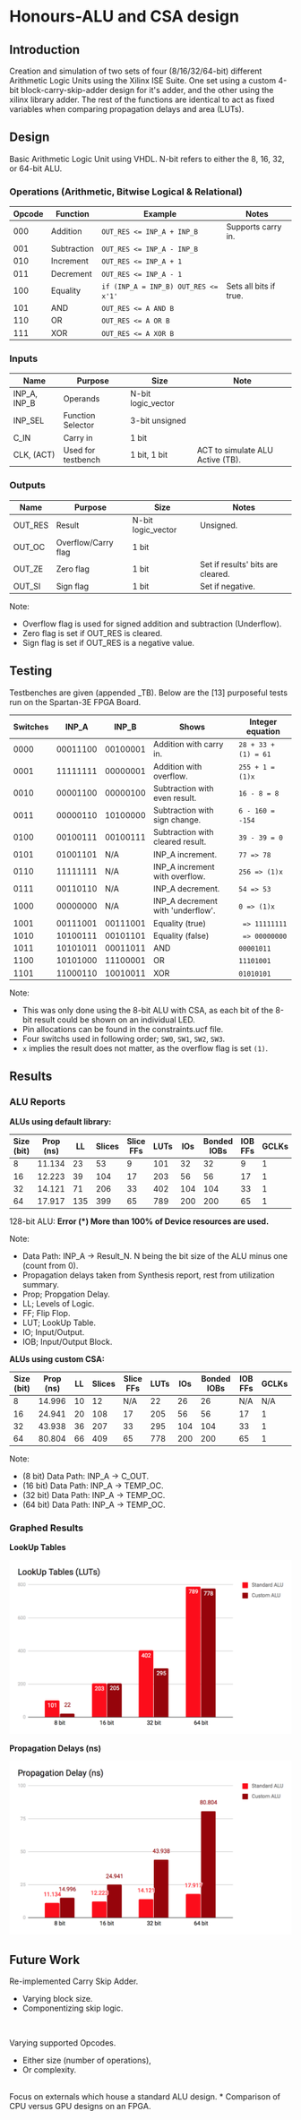 # Honours-ALU and CSA design

## Introduction

Creation and simulation of two sets of four (8/16/32/64-bit) different Arithmetic Logic Units using the Xilinx ISE Suite. One set using a custom 4-bit block-carry-skip-adder design for it's adder, and the other using the xilinx library adder. The rest of the functions are identical to act as fixed variables when comparing propagation delays and area (LUTs). 

## Design

Basic Arithmetic Logic Unit using VHDL. N-bit refers to either the 8, 16, 32, or 64-bit ALU.

### Operations (Arithmetic, Bitwise Logical & Relational)

| Opcode        | Function      | Example                               | Notes                  |
| ------------- | ------------- | ------------------------------------- | ---------------------- |
| 000           | Addition      | `OUT_RES <= INP_A + INP_B`            | Supports carry in.     |
| 001           | Subtraction   | `OUT_RES <= INP_A - INP_B`            |                        |
| 010           | Increment     | `OUT_RES <= INP_A + 1`                |                        |
| 011           | Decrement     | `OUT_RES <= INP_A - 1`                |                        |
| 100           | Equality      | `if (INP_A = INP_B) OUT_RES <= x'1'`  | Sets all bits if true. |
| 101           | AND           | `OUT_RES <= A AND B`                  |                        |
| 110           | OR            | `OUT_RES <= A OR B`                   |                        |
| 111           | XOR           | `OUT_RES <= A XOR B`                  |                        |

### Inputs

| Name          | Purpose            | Size               | Note                             |
| ------------- | ------------------ | ------------------ | -------------------------------- |
| INP_A, INP_B  | Operands           | N-bit logic_vector |                                  |
| INP_SEL       | Function Selector  | 3-bit unsigned     |                                  |
| C_IN          | Carry in           | 1 bit              |                                  |
| CLK, (ACT)    | Used for testbench | 1 bit, 1 bit       | ACT to simulate ALU Active (TB). | 

### Outputs

| Name    | Purpose             | Size                | Notes                             |
| ------- | ------------------- | ------------------- | --------------------------------- |
| OUT_RES | Result              | N-bit logic_vector  | Unsigned.                         |
| OUT_OC  | Overflow/Carry flag | 1 bit               |                                   |
| OUT_ZE  | Zero flag           | 1 bit               | Set if results' bits are cleared. |
| OUT_SI  | Sign flag           | 1 bit               | Set if negative.                  |

Note: 
* Overflow flag is used for signed addition and subtraction (Underflow).
* Zero flag is set if OUT_RES is cleared.
* Sign flag is set if OUT_RES is a negative value.

## Testing

Testbenches are given (appended _TB). Below are the [13] purposeful tests run on the Spartan-3E FPGA Board.

| Switches | INP_A    | INP_B    | Shows                             | Integer equation     |
| -------- | -------- | -------- | --------------------------------- | -------------------- |
| 0000     | 00011100 | 00100001 | Addition with carry in.           | `28 + 33 + (1) = 61` |
| 0001     | 11111111 | 00000001 | Addition with overflow.           | `255 + 1 = (1)x`     |
| 0010     | 00001100 | 00000100 | Subtraction with even result.     | `16 - 8 = 8`         |
| 0011     | 00000110 | 10100000 | Subtraction with sign change.     | `6 - 160 = -154`     |
| 0100     | 00100111 | 00100111 | Subtraction with cleared result.  | `39 - 39 = 0`        |
| 0101     | 01001101 | N/A      | INP_A increment.                  | `77 => 78`           |
| 0110     | 11111111 | N/A      | INP_A increment with overflow.    | `256 => (1)x`        |
| 0111     | 00110110 | N/A      | INP_A decrement.                  | `54 => 53`           |
| 1000     | 00000000 | N/A      | INP_A decrement with 'underflow'. | `0 => (1)x`          |
| 1001     | 00111001 | 00111001 | Equality (true)                   | ` => 11111111`       |
| 1010     | 10100111 | 00101101 | Equality (false)                  | ` => 00000000`       |
| 1011     | 10101011 | 00011011 | AND                               | `00001011`           |
| 1100     | 10101000 | 11100001 | OR                                | `11101001`           |
| 1101     | 11000110 | 10010011 | XOR                               | `01010101`           |

Note: 
* This was only done using the 8-bit ALU with CSA, as each bit of the 8-bit result could be shown on an individual LED.
* Pin allocations can be found in the constraints.ucf file.
* Four switchs used in following order; `SW0`, `SW1`, `SW2`, `SW3`.
* `x` implies the result does not matter, as the overflow flag is set `(1)`.

## Results

### ALU Reports

**ALUs using default library:**

| Size (bit) | Prop (ns) | LL     | Slices | Slice FFs | LUTs | IOs  | Bonded IOBs | IOB FFs | GCLKs |
| ---------- | --------- | ------ | ------ | --------- | ---- | ---- | ----------- | ------- | ----- |
| 8          | 11.134    | 23     | 53     | 9         | 101  | 32   | 32          | 9       | 1     |
| 16         | 12.223    | 39     | 104    | 17        | 203  | 56   | 56          | 17      | 1     |
| 32         | 14.121    | 71     | 206    | 33        | 402  | 104  | 104         | 33      | 1     |
| 64         | 17.917    | 135    | 399    | 65        | 789  | 200  | 200         | 65      | 1     |

128-bit ALU: **Error (\*) More than 100% of Device resources are used.**

Note: 
* Data Path: INP_A -> Result_N. N being the bit size of the ALU minus one (count from 0).
* Propagation delays taken from Synthesis report, rest from utilization summary.
* Prop; Propgation Delay.
* LL; Levels of Logic.
* FF; Flip Flop.
* LUT; LookUp Table.
* IO; Input/Output.
* IOB; Input/Output Block.

**ALUs using custom CSA:**

| Size (bit) | Prop (ns) | LL     | Slices | Slice FFs | LUTs | IOs  | Bonded IOBs | IOB FFs | GCLKs |
| ---------- | --------- | ------ | ------ | --------- | ---- | ---- | ----------- | ------- | ----- |
| 8          |  14.996   | 10     | 12     | N/A       | 22   | 26   | 26          | N/A     | N/A   |
| 16         |  24.941   | 20     | 108    | 17        | 205  | 56   | 56          | 17      | 1     |
| 32         |  43.938   | 36     | 207    | 33        | 295  | 104  | 104         | 33      | 1     |
| 64         |  80.804   | 66     | 409    | 65        | 778  | 200  | 200         | 65      | 1     |

Note: 
* (8 bit) Data Path: INP_A -> C_OUT.
* (16 bit) Data Path: INP_A -> TEMP_OC.
* (32 bit) Data Path: INP_A -> TEMP_OC.
* (64 bit) Data Path: INP_A -> TEMP_OC.

### Graphed Results

**LookUp Tables**

![Alt text](/images/LUTs.png?raw=true "Title")

**Propagation Delays (ns)**

![Alt text](/images/Prop.png?raw=true "Title")

## Future Work

Re-implemented Carry Skip Adder.
* Varying block size.
* Componentizing skip logic.
</br>

Varying supported Opcodes.
* Either size (number of operations),
* Or complexity.
</br>
Focus on externals which house a standard ALU design.
* Comparison of CPU versus GPU designs on an FPGA.
</br>
